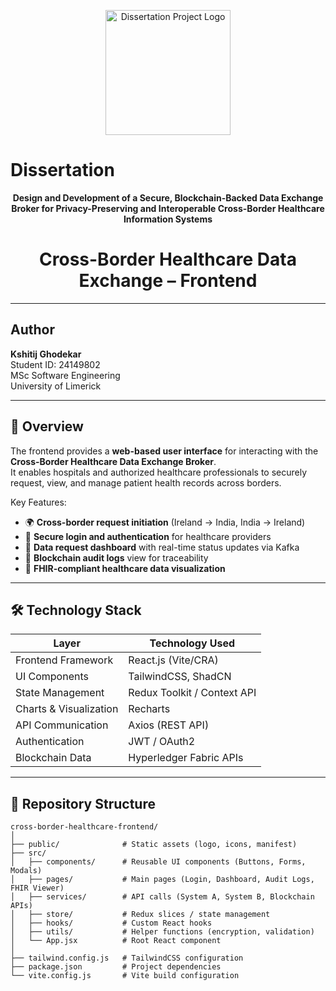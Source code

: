 <p align="center">
  <img src="ULlogo.png" alt="Dissertation Project Logo" width="200"/>
</p>

# Dissertation

<p align="center">
  <b>Design and Development of a Secure, Blockchain-Backed Data Exchange Broker for Privacy-Preserving and Interoperable Cross-Border Healthcare Information Systems</b>
</p>

<h1 align="center">Cross-Border Healthcare Data Exchange – Frontend</h1>

---

## Author

**Kshitij Ghodekar**  
Student ID: 24149802  
MSc Software Engineering  
University of Limerick  

---

## 📖 Overview
The frontend provides a **web-based user interface** for interacting with the **Cross-Border Healthcare Data Exchange Broker**.  
It enables hospitals and authorized healthcare professionals to securely request, view, and manage patient health records across borders.

Key Features:
- 🌍 **Cross-border request initiation** (Ireland → India, India → Ireland)  
- 🔐 **Secure login and authentication** for healthcare providers  
- 📡 **Data request dashboard** with real-time status updates via Kafka  
- 📜 **Blockchain audit logs** view for traceability  
- 🏥 **FHIR-compliant healthcare data visualization**  

---

## 🛠 Technology Stack

| Layer                 | Technology Used       |
|-----------------------|-----------------------|
| Frontend Framework    | React.js (Vite/CRA)   |
| UI Components         | TailwindCSS, ShadCN   |
| State Management      | Redux Toolkit / Context API |
| Charts & Visualization| Recharts              |
| API Communication     | Axios (REST API)      |
| Authentication        | JWT / OAuth2          |
| Blockchain Data       | Hyperledger Fabric APIs |

---

## 📂 Repository Structure

```text
cross-border-healthcare-frontend/
│
├── public/              # Static assets (logo, icons, manifest)
├── src/
│   ├── components/      # Reusable UI components (Buttons, Forms, Modals)
│   ├── pages/           # Main pages (Login, Dashboard, Audit Logs, FHIR Viewer)
│   ├── services/        # API calls (System A, System B, Blockchain APIs)
│   ├── store/           # Redux slices / state management
│   ├── hooks/           # Custom React hooks
│   ├── utils/           # Helper functions (encryption, validation)
│   └── App.jsx          # Root React component
│
├── tailwind.config.js   # TailwindCSS configuration
├── package.json         # Project dependencies
└── vite.config.js       # Vite build configuration
```

